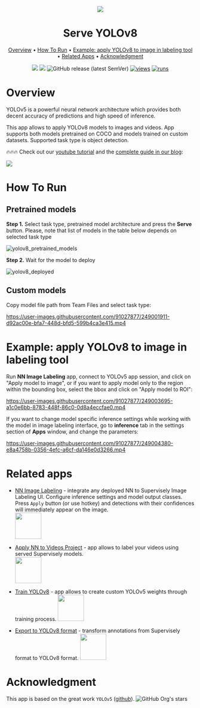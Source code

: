 
<div align="center" markdown>
<img src="https://github.com/supervisely-ecosystem/yolov8/assets/12828725/3593ebe9-cdd8-4265-8217-f5781b6fb860"/>  

# Serve YOLOv8

<p align="center">
  <a href="#Overview">Overview</a> •
  <a href="#How-To-Run">How To Run</a> •
  <a href="#example-apply-yolov8-to-image-in-labeling-tool">Example: apply YOLOv8 to image in labeling tool</a> •
  <a href="#Related-apps">Related Apps</a> •
  <a href="#Acknowledgment">Acknowledgment</a>
</p>

[![](https://img.shields.io/badge/supervisely-ecosystem-brightgreen)](https://ecosystem.supervise.ly/apps/supervisely-ecosystem/yolov8/serve)
[![](https://img.shields.io/badge/slack-chat-green.svg?logo=slack)](https://supervise.ly/slack)
![GitHub release (latest SemVer)](https://img.shields.io/github/v/release/supervisely-ecosystem/yolov8)
[![views](https://app.supervise.ly/img/badges/views/supervisely-ecosystem/yolov8/serve.png)](https://supervise.ly)
[![runs](https://app.supervise.ly/img/badges/runs/supervisely-ecosystem/yolov8/serve.png)](https://supervise.ly)

</div>

# Overview

YOLOv5 is a powerful neural network architecture which provides both decent accuracy of predictions and high speed of inference.

This app allows to apply YOLOv8 models to images and videos. App supports both models pretrained on COCO and models trained on custom datasets. Supported task type is object detection.

🔥🔥🔥 Check out our [youtube tutorial](https://youtu.be/Rsr8xWJ6s9I) and the [complete guide in our blog](https://supervisely.com/blog/train-yolov8-on-custom-data-no-code/):   

<a href="https://youtu.be/Rsr8xWJ6s9I" target="_blank"><img src="https://github.com/supervisely-ecosystem/yolov8/assets/12828725/beb89aaf-94cb-4044-84f1-33f2f17bbe7e"/></a>

# How To Run

## Pretrained models

**Step 1.** Select task type, pretrained model architecture and press the **Serve** button. Please, note that list of models in the table below depends on selected task type

![yolov8_pretrained_models](https://user-images.githubusercontent.com/91027877/249001243-2a15502d-8fb6-4059-afac-808ad938dd61.png)

**Step 2.** Wait for the model to deploy

![yolov8_deployed](https://user-images.githubusercontent.com/91027877/249001614-da175901-2667-4d4c-a8dd-5b0d94c4919b.png)

## Custom models

Copy model file path from Team Files and select task type:

https://user-images.githubusercontent.com/91027877/249001911-d92ac00e-bfa7-448d-bfd5-599b4ca3e415.mp4

# Example: apply YOLOv8 to image in labeling tool

Run **NN Image Labeling** app, connect to YOLOv5 app session, and click on "Apply model to image", or if you want to apply model only to the region within the bounding box, select the bbox and click on "Apply model to ROI":

https://user-images.githubusercontent.com/91027877/249003695-a1c0e6bb-8783-448f-86c0-0d8a4eccfae0.mp4

If you want to change model specific inference settings while working with the model in image labeling interface, go to **inference** tab in the settings section of **Apps** window, and change the parameters:

https://user-images.githubusercontent.com/91027877/249004380-e8a4758b-0356-4efc-a6cf-da146e0d3266.mp4

# Related apps

- [NN Image Labeling](https://ecosystem.supervise.ly/apps/supervisely-ecosystem%252Fnn-image-labeling%252Fannotation-tool) - integrate any deployed NN to Supervisely Image Labeling UI. Configure inference settings and model output classes. Press `Apply` button (or use hotkey) and detections with their confidences will immediately appear on the image.   
    <img data-key="sly-module-link" data-module-slug="supervisely-ecosystem/nn-image-labeling/annotation-tool" src="https://i.imgur.com/hYEucNt.png" height="70px" margin-bottom="20px"/>

- [Apply NN to Videos Project](https://ecosystem.supervise.ly/apps/apply-nn-to-videos-project) - app allows to label your videos using served Supervisely models.  
  <img data-key="sly-module-link" data-module-slug="supervisely-ecosystem/apply-nn-to-videos-project" src="https://imgur.com/LDo8K1A.png" height="70px" margin-bottom="20px" />

- [Train YOLOv8](https://ecosystem.supervise.ly/apps/supervisely-ecosystem/yolov8/train) - app allows to create custom YOLOv5 weights through training process.
    <img data-key="sly-module-link" data-module-slug="supervisely-ecosystem/yolov8/train" src="https://github.com/supervisely-ecosystem/yolov8/assets/115161827/82348f9a-38fc-4736-885c-d6786e37a218" height="70px" margin-bottom="20px"/>

- [Export to YOLOv8 format](https://ecosystem.supervise.ly/apps/supervisely-ecosystem/export-to-yolov8) - transform annotations from Supervisely format to YOLOv8 format.
    <img data-key="sly-module-link" data-module-slug="supervisely-ecosystem/export-to-yolov8" src="https://github.com/supervisely-ecosystem/yolov8/assets/115161827/01d6658f-11c3-40a3-8ff5-100a27fa1480" height="70px" margin-bottom="20px"/>
    
# Acknowledgment

This app is based on the great work `YOLOv5` ([github](https://github.com/ultralytics/ultralytics)). ![GitHub Org's stars](https://img.shields.io/github/stars/ultralytics/ultralytics?style=social)




